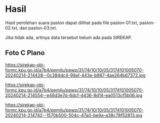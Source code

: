 # Hasil

Hasil perolehan suara paslon dapat dilihat pada file paslon-01.txt, paslon-02.txt, dan paslon-03.txt.

Jika tidak ada, artinya data tersebut belum ada pada SIREKAP.

## Foto C Plano

https://sirekap-obj-formc.kpu.go.id/a7b4/pemilu/ppwp/31/74/10/10/05/3174101005070-20240214-214428--0c384dc4-99af-443e-b987-4ae264b67372.jpg

https://sirekap-obj-formc.kpu.go.id/a7b4/pemilu/ppwp/31/74/10/10/05/3174101005070-20240214-214554--e48d3e7d-6dcf-4436-8d14-ea0513cf5b06.jpg

https://sirekap-obj-formc.kpu.go.id/a7b4/pemilu/ppwp/31/74/10/10/05/3174101005070-20240214-214742--1570b500-504c-47a0-be9a-a38c78f52813.jpg
